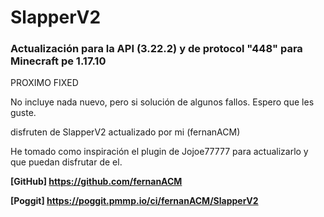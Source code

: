 # SlapperV2
### Actualización para la API (3.22.2) y de protocol "448" para Minecraft pe 1.17.10

PROXIMO FIXED

No incluye nada nuevo, pero si solución de algunos fallos. Espero que les guste.

disfruten de SlapperV2 actualizado por mi (fernanACM)

He tomado como inspiración el plugin de Jojoe77777 para actualizarlo y que puedan disfrutar de el.

**[GitHub] https://github.com/fernanACM** 

**[Poggit] https://poggit.pmmp.io/ci/fernanACM/SlapperV2**





